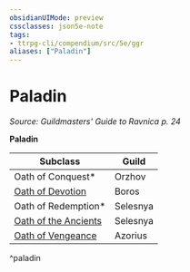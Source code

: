 ```yaml
---
obsidianUIMode: preview
cssclasses: json5e-note
tags:
- ttrpg-cli/compendium/src/5e/ggr
aliases: ["Paladin"]
---
```

# Paladin
*Source: Guildmasters' Guide to Ravnica p. 24* 

**Paladin**

| Subclass | Guild |
|----------|-------|
| Oath of Conquest* | Orzhov |
| [Oath of Devotion](/3-Compendium/CLI/classes/paladin-oath-of-devotion.md) | Boros |
| Oath of Redemption* | Selesnya |
| [Oath of the Ancients](/3-Compendium/CLI/classes/paladin-oath-of-the-ancients.md) | Selesnya |
| [Oath of Vengeance](/3-Compendium/CLI/classes/paladin-oath-of-vengeance.md) | Azorius |
^paladin